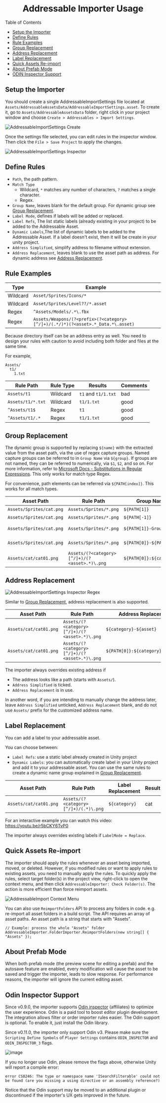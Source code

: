 <h1 align="center">Addressable Importer Usage</h1>

Table of Contents
- [Setup the Importer](#setup-the-importer)
- [Define Rules](#define-rules)
- [Rule Examples](#rule-examples)
- [Group Replacement](#group-replacement)
- [Address Replacement](#address-replacement)
- [Label Replacement](#label-replacement)
- [Quick Assets Re-import](#quick-assets-re-import)
- [About Prefab Mode](#about-prefab-mode)
- [ODIN Inspector Support](#odin-inspector-support)

## Setup the Importer

You should create a single AddressableImportSettings file located at `Assets/AddressableAssetsData/AddressableImportSettings.asset`. To create it, go to `Assets/AddressableAssetsData` folder, right click in your project window and choose `Create > Addressables > Import Settings`.

![AddressableImportSettings Create](AddressableImportSettings-Create.png)

Once the settings file selected, you can edit rules in the inspector window. Then click the `File > Save Project` to apply the changes.

![AddressableImportSettings Inspector](AddressableImportSettings-Insepctor.png)

## Define Rules

- `Path`, the path pattern.
- `Match Type`
  - Wildcard, `*` matches any number of characters, `?` matches a single character.
  - Regex.
- `Group Name`, leaves blank for the default group. For dynamic group see [Group Replacement](#group-replacement).
- `Label Mode`, defines if labels will be added or replaced.
- `Label Refs`, The list static labels (already existing in your project) to be added to the Addressable Asset.
- `Dynamic Labels`,The list of dynamic labels to be added to the Addressable Asset. If a label doesn't exist, then it will be create in your unity project.
- `Address Simplified`, simplify address to filename without extension.
- `Address Replacement`, leaves blank to use the asset path as address. For dynamic address see [Address Replacement](#address-replacement).

## Rule Examples

| Type     | Example                                                                         |
|----------|---------------------------------------------------------------------------------|
| Wildcard | `Asset/Sprites/Icons/*`                                                         |
| Wildcard | `Asset/Sprites/Level??/*.asset`                                                 |
| Regex    | `^Assets/Models/.*\.fbx`                                                        |
| Regex    | `Assets/Weapons/(?<prefix>(?<category>[^/]+)/(.*/)*)(?<asset>.*_Data.*\.asset)` |

Because directory itself can be an address entry as well. You need to design your rules with caution to avoid including both folder and files at the same time.

For example,

```
Assets/
  t1/
    1.txt
```

| Rule Path         | Rule Type | Results             | Comments |
|-------------------|-----------|---------------------|----------|
| `Assets/t1`       | Wildcard  | `t1` and `t1/1.txt` | bad      |
| `Assets/t1/*.txt` | Wildcard  | `t1/1.txt`          | good     |
| `^Assets/t1$`     | Regex     | `t1`                | good     |
| `^Assets/t1/.*`   | Regex     | `t1/1.txt`          | good     |

## Group Replacement

The dynamic group is supported by replacing `${name}` with the extracted value from the asset path, via the use of regex capture groups. Named capture groups can be referred to in `Group Name` via `${group}`. If groups are not named, they can be referred to numerically, via `$1`, `$2`, and so on. For more information, refer to [Microsoft Docs - Substitutions in Regular Expressions](https://docs.microsoft.com/en-us/dotnet/standard/base-types/substitutions-in-regular-expressions). This only works for match type Regex.

For convenience, path elements can be referred via `${PATH[index]}`. This works for all match types.

| Asset Path               | Rule Path                                          | Group Name               | Result         |
|--------------------------|-----------------------------------------------|--------------------------|----------------|
| `Assets/Sprites/cat.png` | `Assets/Sprites/*.png`                        | `${PATH[1]}`             | Sprites        |
| `Assets/Sprites/cat.png` | `Assets/Sprites/*.png`                        | `${PATH[-1]}`            | Sprites        |
| `Assets/Sprites/cat.png` | `Assets/Sprites/*.png`                        | `${PATH[1]}-Group`       | Sprites-Group  |
| `Assets/Sprites/cat.png` | `Assets/Sprites/*.png`                        | `${PATH[0]}-${PATH[1]}`  | Assets-Sprites |
| `Assets/cat/cat01.png`   | `Assets/(?<category>[^/]+)/(?<asset>.*)\.png` | `${PATH[0]}:${category}` | Assets:cat     |

## Address Replacement
![AddressableImportSettings Inspector Regex](AddressableImportSettings-Insepctor2.png)

Similar to [Group Replacement](#group-replacement), address replacement is also supported.

| Asset Path             | Rule Path                                     | Address Replacement               | Result           |
|------------------------|-----------------------------------------------|-----------------------------------|------------------|
| `Assets/cat/cat01.png` | `Assets/(?<category>[^/]+)/(?<asset>.*)\.png` | `${category}-${asset}`            | cat-cat01        |
| `Assets/cat/cat01.png` | `Assets/(?<category>[^/]+)/(?<asset>.*)\.png` | `${PATH[0]}:${category}-${asset}` | Assets:cat-cat01 |

The importer always overrides existing address if
- The address looks like a path (starts with `Assets/`).
- `Address Simplified` is ticked.
- `Address Replacement` is in use.

In another word, if you are intending to manually change the address later, leave `Address Simplified` unticked, `Address Replacement` blank, and do not use `Assets/` prefix for the customized address name.

## Label Replacement
You can add a label to your addressable asset.

You can choose between:
-  `Label Refs`: use a static label already created in Unity project
- `Dynamic Labels`: you can automatically create label in your Unity project and add it to your addressable asset.
  You can use the same rules to create a dynamic name group explained in [Group Replacement](#group-replacement).

| Asset Path             | Rule Path                                     | Label Replacement               | Result           |
|------------------------|-----------------------------------------------|-----------------------------------|------------------|
| `Assets/cat/cat01.png` | `Assets/(?<category>[^/]+)/(.*)\.png` | `${category}`            | cat        |


  For an interactive example you can watch this video: https://youtu.be/r5bCKY6TvP0


The importer always overrides existing labels if `LabelMode = Replace`.

## Quick Assets Re-import

The importer should apply the rules whenever an asset being imported, moved, or deleted. However, if you modified rules or want to apply rules to existing assets, you need to manually apply the rules. To quickly apply the rules, select target folder(s) in the project view, right-click to open the context menu, and then click `AddressableImporter: Check Folder(s)`. The action is more efficient than force reimport assets.

![AddressableImport Context Menu](AddressableImportSettings-ContextMenu.png)

You can also use `ReimportFolders` API to process any folders in code. e.g. re-import all asset folders in a build script. The API requires an array of asset paths. An asset path is a string that starts with "Assets".

```
// Example: process the whole "Assets" folder
AddressableImporter.FolderImporter.ReimportFolders(new string[] { "Assets" });
```

## About Prefab Mode

When both prefab mode (the preview scene for editing a prefab) and the autosave feature are enabled, every modification will cause the asset to be saved and trigger the importer, leads to slow response. For performance reasons, the importer will ignore the current editing asset.

## Odin Inspector Support

Since v0.9.0, the importer supports [Odin inspector](https://assetstore.unity.com/packages/tools/utilities/odin-inspector-and-serializer-89041?aid=1011lJJH) (affiliates) to optimize the user experience. Odin is a paid tool to boost editor plugin development. The integration allows filter or order importer rules easier. The Odin support is optional. To enable it, just install the Odin library.

Since v0.11.0, the importer only support Odin v3. Please make sure the `Scripting Define Symbols` of `Player Settings` contains `ODIN_INSPECTOR` and `ODIN_INSPECTOR_3` flags.

![image](https://user-images.githubusercontent.com/125390/119212523-8700f580-baeb-11eb-8f3f-84246750152c.png)

If you no longer use Odin, please remove the flags above, otherwise Unity will report a compile error:

```
error CS0246: The type or namespace name 'ISearchFilterable' could not be found (are you missing a using directive or an assembly reference?)
```

Notice that the Odin support may be moved to an additional plugin or discontinued if the importer's UX gets improved in the future.
